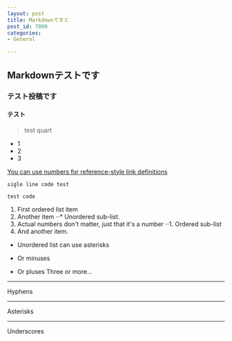 ```yaml
---
layout: post
title: Markdownてすと
post_id: 7000
categories: 
- General

---
```


## Markdownテストです

### テスト投稿です

#### テスト

> test quart

- 1
- 2
- 3

[You can use numbers for reference-style link definitions][1]


``` sigle line code test ```

``` 
test code 
```

1. First ordered list item
2. Another item
⋅⋅* Unordered sub-list. 
1. Actual numbers don't matter, just that it's a number
⋅⋅1. Ordered sub-list
4. And another item.


* Unordered list can use asterisks
- Or minuses
+ Or pluses
Three or more...

---

Hyphens

***

Asterisks

___

Underscores

[1]: http://slashdot.org